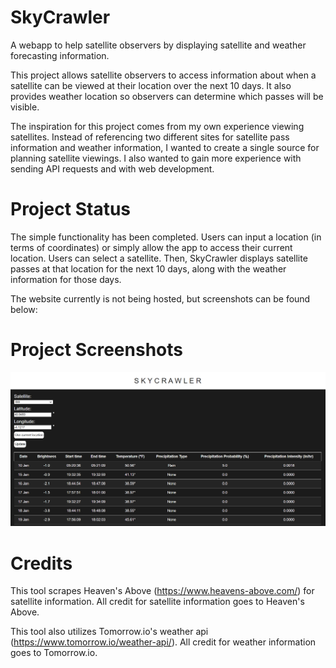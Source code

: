 # SkyCrawler

A webapp to help satellite observers by displaying satellite and weather forecasting information.

This project allows satellite observers to access information about when a satellite can be viewed at their location over the next 10 days. It also provides weather location so observers can determine which passes will be visible.

The inspiration for this project comes from my own experience viewing satellites. Instead of referencing two different sites for satellite pass information and weather information, I wanted to create a single source for planning satellite viewings. I also wanted to gain more experience with sending API requests and with web development.

# Project Status

The simple functionality has been completed. Users can input a location (in terms of coordinates) or simply allow the app to access their current location. Users can select a satellite. Then, SkyCrawler displays satellite passes at that location for the next 10 days, along with the weather information for those days.

The website currently is not being hosted, but screenshots can be found below:

# Project Screenshots

![screenshot](https://github.com/ahenderson3223/sky-crawler/blob/main/IssScreenshot.png?raw=true)

# Credits

This tool scrapes Heaven's Above (https://www.heavens-above.com/) for satellite information. All credit for satellite information goes to Heaven's Above.

This tool also utilizes Tomorrow.io's weather api (https://www.tomorrow.io/weather-api/). All credit for weather information goes to Tomorrow.io.
